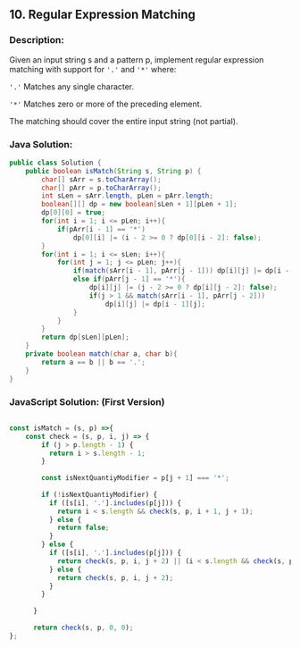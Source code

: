 

## 10. Regular Expression Matching

### Description:
Given an input string s and a pattern p, implement regular expression matching with support for ```'.'``` and ```'*'``` where:

```'.'``` Matches any single character.

```'*'``` Matches zero or more of the preceding element.

The matching should cover the entire input string (not partial).

### Java Solution:
```Java
public class Solution {
    public boolean isMatch(String s, String p) {
        char[] sArr = s.toCharArray();
        char[] pArr = p.toCharArray();
        int sLen = sArr.length, pLen = pArr.length;
        boolean[][] dp = new boolean[sLen + 1][pLen + 1];
        dp[0][0] = true;
        for(int i = 1; i <= pLen; i++){
            if(pArr[i - 1] == '*')
                dp[0][i] |= (i - 2 >= 0 ? dp[0][i - 2]: false);
        }
        for(int i = 1; i <= sLen; i++){
            for(int j = 1; j <= pLen; j++){
                if(match(sArr[i - 1], pArr[j - 1])) dp[i][j] |= dp[i - 1][j - 1];
                else if(pArr[j - 1] == '*'){
                    dp[i][j] |= (j - 2 >= 0 ? dp[i][j - 2]: false);
                    if(j > 1 && match(sArr[i - 1], pArr[j - 2]))
                        dp[i][j] |= dp[i - 1][j];
                }
            }
        }
        return dp[sLen][pLen];
    }
    private boolean match(char a, char b){
        return a == b || b == '.';
    }
}
```

### JavaScript Solution: (First Version)
```JavaScript

const isMatch = (s, p) =>{
    const check = (s, p, i, j) => {
        if (j > p.length - 1) {
          return i > s.length - 1;
        }
        
        const isNextQuantiyModifier = p[j + 1] === '*';
        
        if (!isNextQuantiyModifier) {
          if ([s[i], '.'].includes(p[j])) {
            return i < s.length && check(s, p, i + 1, j + 1);
          } else {
            return false;
          }
        } else {
          if ([s[i], '.'].includes(p[j])) {
            return check(s, p, i, j + 2) || (i < s.length && check(s, p, i + 1, j));
          } else {
            return check(s, p, i, j + 2);
          }
        }
        
      }
      
      return check(s, p, 0, 0);
};

```